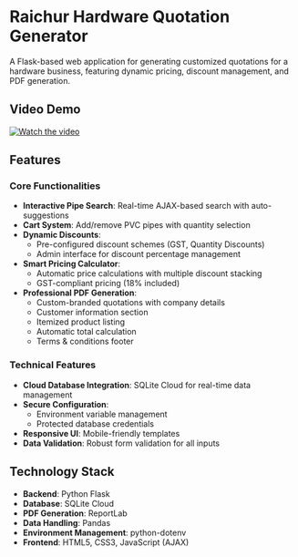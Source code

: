 # Raichur Hardware Quotation Generator
A Flask-based web application for generating customized quotations for a hardware business, featuring dynamic pricing, discount management, and PDF generation.

## Video Demo

[![Watch the video](https://img.youtube.com/vi/e2yccYQkpQo/maxresdefault.jpg)](https://youtu.be/e2yccYQkpQo)



## Features

### Core Functionalities
- **Interactive Pipe Search**: Real-time AJAX-based search with auto-suggestions
- **Cart System**: Add/remove PVC pipes with quantity selection
- **Dynamic Discounts**:
  - Pre-configured discount schemes (GST, Quantity Discounts)
  - Admin interface for discount percentage management
- **Smart Pricing Calculator**:
  - Automatic price calculations with multiple discount stacking
  - GST-compliant pricing (18% included)
- **Professional PDF Generation**:
  - Custom-branded quotations with company details
  - Customer information section
  - Itemized product listing
  - Automatic total calculation
  - Terms & conditions footer

### Technical Features
- **Cloud Database Integration**: SQLite Cloud for real-time data management
- **Secure Configuration**:
  - Environment variable management
  - Protected database credentials
- **Responsive UI**: Mobile-friendly templates
- **Data Validation**: Robust form validation for all inputs

## Technology Stack

- **Backend**: Python Flask
- **Database**: SQLite Cloud
- **PDF Generation**: ReportLab
- **Data Handling**: Pandas
- **Environment Management**: python-dotenv
- **Frontend**: HTML5, CSS3, JavaScript (AJAX)


